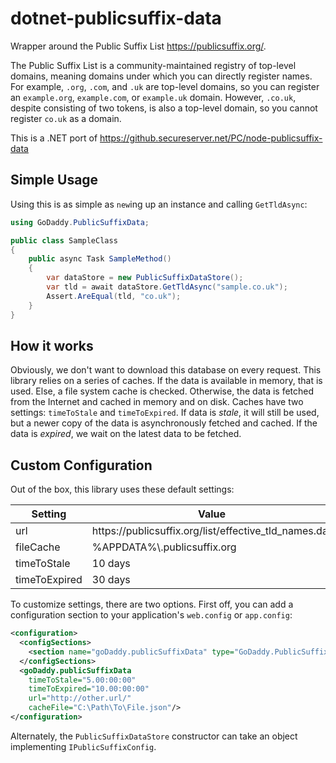 # dotnet-publicsuffix-data

Wrapper around the Public Suffix List https://publicsuffix.org/.

The Public Suffix List is a community-maintained registry of top-level domains, meaning domains under which
you can directly register names. For example, `.org`, `.com`, and `.uk` are top-level domains, so you can 
register an `example.org`, `example.com`, or `example.uk` domain. However, `.co.uk`, despite consisting of
two tokens, is also a top-level domain, so you cannot register `co.uk` as a domain.

This is a .NET port of https://github.secureserver.net/PC/node-publicsuffix-data


## Simple Usage

Using this is as simple as `new`ing up an instance and calling `GetTldAsync`:

```c#
using GoDaddy.PublicSuffixData;

public class SampleClass
{
    public async Task SampleMethod()
    {
        var dataStore = new PublicSuffixDataStore();
        var tld = await dataStore.GetTldAsync("sample.co.uk");
        Assert.AreEqual(tld, "co.uk");    
    }
}
```


## How it works

Obviously, we don't want to download this database on every request. This library relies on a series of
caches. If the data is available in memory, that is used. Else, a file system cache is checked. Otherwise,
the data is fetched from the Internet and cached in memory and on disk. Caches have two settings: 
`timeToStale` and `timeToExpired`. If data is _stale_, it will still be used, but a newer copy of the data
is asynchronously fetched and cached. If the data is _expired_, we wait on the latest data to be fetched.


## Custom Configuration

Out of the box, this library uses these default settings:

<table>
    <thead>
        <tr>
            <th>Setting</th><th>Value</th>
        </tr>
    </thead>
    <tbody>
        <tr>
            <td>url</td><td>https://publicsuffix.org/list/effective_tld_names.dat</td>
        </tr>
        <tr>
            <td>fileCache</td><td>%APPDATA%\.publicsuffix.org</td>
        </tr>
        <tr>
            <td>timeToStale</td><td>10 days</td>
        </tr>
        <tr>
            <td>timeToExpired</td><td>30 days</td>
        </tr>
    </tbody>
</table>

To customize settings, there are two options. First off, you can add a configuration section to your
application's `web.config` or `app.config`:

```xml
<configuration>
  <configSections>
    <section name="goDaddy.publicSuffixData" type="GoDaddy.PublicSuffixData.PublicSuffixDataConfigSection, GoDaddy.PublicSuffixData"/>
  </configSections>
  <goDaddy.publicSuffixData
    timeToStale="5.00:00:00"
    timeToExpired="10.00:00:00"
    url="http://other.url/"
    cacheFile="C:\Path\To\File.json"/>
</configuration>
```

Alternately, the `PublicSuffixDataStore` constructor can take an object implementing `IPublicSuffixConfig`.
